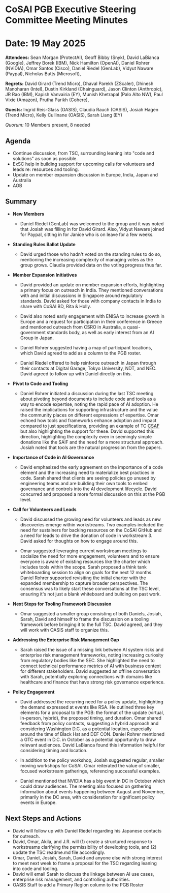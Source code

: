 # **CoSAI PGB Executive Steering Committee Meeting Minutes**

# Date: 19 May 2025

**Attendees:** Sean Morgan (ProtectAI), Geoff Bibby (Snyk), David LaBianca (Google), Jeffrey Borek (IBM), Nick Hamilton (OpenAI), Daniel Rohrer (NVIDIA), Omar Santos (Cisco), Daniel Riedel (GenLab), Vidyut Naware (Paypal), Nicholas Butts (Microsoft),

**Regrets:** David Girard (Trend Micro), Dhaval Parekh (ZScaler), Dhinesh Manoharan (Intel), Dustin Kirkland (Chainguard), Jason Clinton (Anthropic), JR Rao (IBM), Kapish Vanvairia (EY), Munish Khetrapal (Palo Alto NW), Paul Vixie (Amazon), Prutha Parikh (Cohere), 

**Guests:** Ingrid Reis-Glass (OASIS), Claudia Rauch (OASIS), Josiah Hagen (Trend Micro), Kelly Cullinane (OASIS), Sarah Liang (EY)

*Quorum:* 10 Members present, 8 needed

## Agenda

* Continue discussion, from TSC, surrounding leaning into "code and solutions" as soon as possible.  
* ExSC help in building support for upcoming calls for volunteers and leads re: resources and tooling.   
* Update on member expansion discussion in Europe, India, Japan and Australia  
* AOB

## Summary

* **New Members** 

  * Daniel Riedel (GenLab) was welcomed to the group and it was noted that Josiah was filling in for David Girard. Also, Vidyut Naware joined for Paypal, sitting in for Janice who is on leave for a few weeks.

* **Standing Rules Ballot Update** 

  * David urged those who hadn't voted on the standing rules to do so, mentioning the increasing complexity of managing votes as the group grows. Claudia provided data on the voting progress thus far. 

* **Member Expansion Initiatives** 

  * David provided an update on member expansion efforts, highlighting a primary focus on outreach in India. They mentioned conversations with and initial discussions in Singapore around regulatory standards. David asked for those with company contacts in India to share with CoSAI BD, Rita & Holly.  

  * David also noted early engagement with ENISA to increase growth in Europe and a request for participation in their conference in Greece and mentioned outreach from CSRO in Australia, a quasi-government standards body, as well as early interest from an AI Group in Japan.  

  * Daniel Rohrer suggested having a map of participant locations, which David agreed to add as a column to the PGB roster.  

  * Daniel Riedel offered to help reinforce outreach in Japan through their contacts at Digital Garage, Tokyo University, NDT, and NEC. David agreed to follow up with Daniel directly on this.

* **Pivot to Code and Tooling**

  * Daniel Rohrer initiated a discussion during the last TSC meeting about pivoting beyond documents to include code and tools as a way to encode expertise, noting the rapid pace of AI adoption. He raised the implications for supporting infrastructure and the value the community places on different expressions of expertise. Omar echoed how tools and frameworks enhance adoption and impact compared to just specifications, providing an example of TC [CSAF](https://www.csaf.io/tools.html) but also highlighting the support for these. David supported this direction, highlighting the complexity even in seemingly simple donations like the SAIF and the need for a more structural approach. Josiah noted that tools are the natural progression from the papers.

* **Importance of Code in AI Governance** 

  * David emphasized the early agreement on the importance of a code element and the increasing need to materialize best practices in code. Sarah shared that clients are seeing policies go unused by engineering teams and are building their own tools to embed governance and controls into the AI development lifecycle. David concurred and proposed a more formal discussion on this at the PGB level.

* **Call for Volunteers and Leads** 

  * David discussed the growing need for volunteers and leads as new discoveries emerge within workstreams. Two examples included the need for sustainers for backing resources on the CoSAI GitHub and a need for leads to drive the donation of code in workstream 3\. David asked for thoughts on how to engage around this.

  * Omar suggested leveraging current workstream meetings to socialize the need for more engagement, volunteers and to ensure everyone is aware of existing resources like the charter which includes tools within the scope. Sarah proposed a think tank whiteboarding session to align on goals for the next 12 months. Daniel Rohrer supported revisiting the initial charter with the expanded membership to capture broader perspectives. The consensus was to likely start these conversations at the TSC level, ensuring it's not just a blank whiteboard and building on past work.

* **Next Steps for Tooling Framework Discussion** 

  * Omar suggested a smaller group consisting of both Daniels, Josiah, Sarah, David and himself to frame the discussion on a tooling framework before bringing it to the full TSC. David agreed, and they will work with OASIS staff to organize this.

* **Addressing the Enterprise Risk Management Gap** 

  * Sarah raised the issue of a missing link between AI system risks and enterprise risk management frameworks, noting increasing curiosity from regulatory bodies like the SEC. She highlighted the need to connect technical performance metrics of AI with business context for different stakeholders. David suggested an offline conversation with Sarah, potentially exploring connections with domains like healthcare and finance that have strong risk governance experience.

* **Policy Engagement** 

  * David addressed the recurring need for a policy update, highlighting the demand expressed at events like RSA. He outlined three key elements for a proposal to the PGB: the format of the update  (virtual, in-person, hybrid), the proposed timing, and duration. Omar shared feedback from policy contacts, suggesting a hybrid approach and considering Washington D.C. as a potential location, especially around the time of Black Hat and DEF CON. Daniel Rohrer mentioned a GTC event in D.C. in October as a potential opportunity to draw relevant audiences. David LaBianca found this information helpful for considering timing and location.

  * In addition to the policy workshop, Josiah suggested regular, smaller moving workshops for CoSAI. Omar reiterated the value of smaller, focused workstream gatherings, referencing successful examples. 

  * Daniel mentioned that NVIDIA has a big event in DC in October which could draw audiences. The meeting also focused on gathering information about events happening between August and November, primarily in the DC area, with consideration for significant policy events in Europe.

## Next Steps and Actions

* David will follow up with Daniel Riedel regarding his Japanese contacts for outreach.  
* David, Omar, Akila, and J.R. will (1) create a structured response to workstreams clarifying the permissibility of developing tools, and (2) update the TSC readme.md file accordingly.  
* Omar, Daniel, Josiah, Sarah, David and anyone else with strong interest to meet next week to frame a proposal for the TSC regarding leaning into code and tooling.  
* David will email Sarah to discuss the linkage between AI use cases, enterprise risk management, and controlling authorities.  
* OASIS Staff to add a Primary Region column to the PGB Roster
